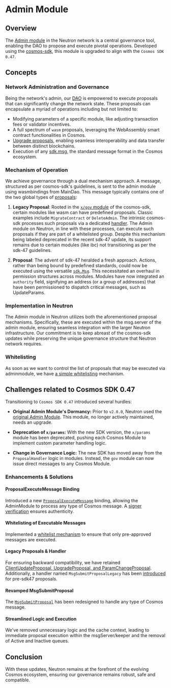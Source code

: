 # Admin Module

## Overview

The [Admin module](https://github.com/neutron-org/admin-module/tree/feat/admin-module-sdk47) in the Neutron network is a central governance tool, enabling the DAO to propose and execute pivotal operations. Developed using the [cosmos-sdk](https://github.com/cosmos/cosmos-sdk), this module is upgraded to align with the `Cosmos SDK 0.47`.


## Concepts

### Network Administration and Governance

Being the network's admin, our [DAO](/neutron/dao/overview) is empowered to execute proposals that can significantly change the network state. These proposals can encapsulate a myriad of operations including but not limited to:
- Modifying parameters of a specific module, like adjusting transaction fees or validator incentives.
- A full spectrum of `wasm` proposals, leveraging the WebAssembly smart contract functionalities in Cosmos.
- [Upgrade proposals](https://github.com/cosmos/cosmos-sdk/blob/main/x/upgrade/types/upgrade.pb.go), enabling seamless interoperability and data transfer between distinct blockchains.
- Execution of any [sdk.msg](https://github.com/cosmos/cosmos-sdk/tree/master/types), the standard message format in the Cosmos ecosystem.

### Mechanism of Operation

We achieve governance through a dual mechanism approach. A message, structured as per cosmos-sdk's guidelines, is sent to the admin module using wasmbindings from MainDao. This message typically contains one of the two global types of [proposals](https://github.com/cosmos/cosmos-sdk/tree/master/x/gov/spec):

1) **Legacy Proposal**: Rooted in the [`x/gov` module](https://github.com/cosmos/cosmos-sdk/tree/master/x/gov) of the cosmos-sdk, certain modules like wasm can have predefined proposals. Classic examples include `MigrateContract` or `DeleteAdmin`. The intrinsic cosmos-sdk processes such proposals via a dedicated [handler](https://github.com/cosmos/cosmos-sdk/tree/master/baseapp). The Admin module on Neutron, in line with these processes, can execute such proposals if they are part of a whitelisted group. Despite this mechanism being labeled deprecated in the recent sdk-47 update, its support remains due to certain modules (like ibc) not transitioning as per the sdk-47 guidelines.

2) **Proposal**: The advent of sdk-47 heralded a fresh approach. Actions, rather than being bound by predefined standards, could now be executed using the versatile [`sdk.Msg`](https://github.com/cosmos/cosmos-sdk/tree/master/types). This necessitated an overhaul in permission structures across modules. Modules have now integrated an `authority` field, signifying an address (or a group of addresses) that have been permissioned to dispatch critical messages, such as UpdateParams.

### Implementation in Neutron

The Admin module in Neutron utilizes both the aforementioned proposal mechanisms. Specifically, these are executed within the msg.server of the admin module, ensuring seamless integration with the larger Neutron infrastructure. Our commitment is to keep abreast of the cosmos-sdk updates while preserving the unique governance structure that Neutron network requires.

### Whitelisting
As soon as we want to control the list of proposals that may be executed via adminmodule, we have [a simple whitelisting](https://github.com/neutron-org/neutron/blob/update-sdk47/app/proposals_allowlisting.go) mechanism.

## Challenges related to Cosmos SDK 0.47

Transitioning to `Cosmos SDK 0.47` introduced several hurdles:

- **Original Admin Module's Dormancy:** Prior to `v2.0.0`, Neutron used the [original Admin Module](https://github.com/Ethernal-Tech/admin-module). This module, no longer actively maintained, needs an upgrade.

- **Deprecation of `x/params`:** With the new SDK version, the `x/params` module has been deprecated, pushing each Cosmos Module to implement custom parameter handling logic.

- **Change in Governance Logic:** The new SDK has moved away from the `ProposalHandler` logic in modules. Instead, the `gov` module can now issue direct messages to any Cosmos Module.

### Enhancements & Solutions

#### ProposalExecuteMessage Binding
Introduced a new [`ProposalExecuteMessage`](https://github.com/neutron-org/neutron/blob/261f47c30dcfc7cd51eef2b78bd770abd059208b/wasmbinding/bindings/msg.go#L105) binding, allowing the AdminModule to process any type of Cosmos message. A [signer verification](https://github.com/neutron-org/neutron/blob/261f47c30dcfc7cd51eef2b78bd770abd059208b/wasmbinding/message_plugin.go#L441) ensures authenticity.

#### Whitelisting of Executable Messages
Implemented a [whitelist mechanism](https://github.com/neutron-org/neutron/blob/261f47c30dcfc7cd51eef2b78bd770abd059208b/app/proposals_allowlisting.go#L48) to ensure that only pre-approved messages are executed.

#### Legacy Proposals & Handler
For ensuring backward compatibility, we have retained [ClientUpdateProposal, UpgradeProposal, and ParamChangeProposal](https://github.com/neutron-org/neutron/blob/261f47c30dcfc7cd51eef2b78bd770abd059208b/wasmbinding/bindings/msg.go#L102). Additionally, a handler named `MsgSubmitProposalLegacy` has been [introduced](https://github.com/neutron-org/admin-module/blob/feat/admin-module-sdk47/x/adminmodule/keeper/msg_server_submit_proposal_legacy.go) for pre-sdk47 proposals.

#### Revamped MsgSubmitProposal
The [`MsgSubmitProposal`](https://github.com/neutron-org/admin-module/blob/feat/admin-module-sdk47/x/adminmodule/keeper/msg_server_submit_proposal.go) has been redesigned to handle any type of Cosmos message.

#### Streamlined Logic and Execution
We've removed unnecessary logic and the cache context, leading to immediate proposal execution within the msgServer/keeper and the removal of Active and Inactive queues.

## Conclusion

With these updates, Neutron remains at the forefront of the evolving Cosmos ecosystem, ensuring our governance remains robust, safe and compatible.
